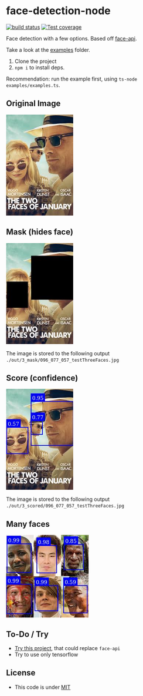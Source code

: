 # face-detection-node

[![build status][ci-image]][ci-url]
[![Test coverage][codecov-image]][codecov-url]

Face detection with a few options. Based off [face-api](https://github.com/vladmandic/face-api).

Take a look at the [examples](./examples) folder.

1. Clone the project
2. `npm i` to install deps.

Recommendation: run the example first, using `ts-node examples/examples.ts`.

## Original Image

![original](./examples/in/testThreeFaces.jpg)

## Mask (hides face)

![masked](./examples/out/_3_mask/096_077_057_testThreeFaces.jpg)

The image is stored to the following output `./out/3_mask/096_077_057_testThreeFaces.jpg`

## Score (confidence)

![scored](./examples/out/_3_score/096_077_057_testThreeFaces.jpg)

The image is stored to the following output `./out/3_scored/096_077_057_testThreeFaces.jpg`

## Many faces

![scored](./examples/out/_6_score/0100_0100_0100_099_086_060_wikimedia.jpeg)

## To-Do / Try

- [Try this project](https://github.com/vladmandic/human), that could replace `face-api`
- Try to use only tensorflow

## License

- This code is under [MIT](./LICENSE)

[ci-image]: https://github.com/santimirandarp/face-detection-node/workflows/Linters/badge.svg?branch=main
[ci-url]: https://github.com/santimirandarp/face-detection-node/actions?query=workflow%3A%22Node.js+CI%22
[codecov-image]: https://img.shields.io/codecov/c/github/santimirandarp/face-detection-node.svg
[codecov-url]: https://codecov.io/gh/santimirandarp/face-detection-node
